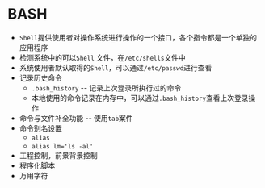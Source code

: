 # BASH

- `Shell`提供使用者对操作系统进行操作的一个接口，各个指令都是一个单独的应用程序
- 检测系统中的可以`Shell` 文件，在`/etc/shells`文件中
- 系统使用者默认取得的`Shell`，可以通过`/etc/passwd`进行查看
- 记录历史命令
  - `.bash_history` -- 记录上次登录所执行过的命令
  - 本地使用的命令记录在内存中，可以通过`.bash_history`查看上次登录操作
- 命令与文件补全功能 -- 使用`tab`案件
- 命令别名设置
  - `alias`
  - `alias lm='ls -al'`
- 工程控制，前景背景控制
- 程序化脚本
- 万用字符


